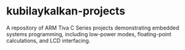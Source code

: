 # kubilaykalkan-projects
A repository of ARM Tiva C Series projects demonstrating embedded systems programming, including low-power modes, floating-point calculations, and LCD interfacing.
